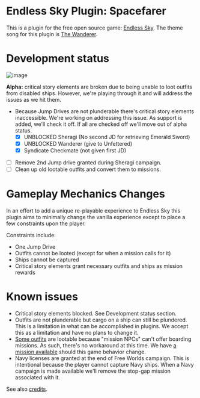 # Endless Sky Plugin: Spacefarer

This is a plugin for the free open source game: [Endless Sky][ES].  The theme
song for this plugin is [The Wanderer][the-wanderer].

# Development status

![image](https://user-images.githubusercontent.com/875669/155867171-af301f43-8408-4db2-9430-e4f4a1a05843.png)

**Alpha:** critical story elements are broken due to being unable to loot
outfits from disabled ships.  However, we're playing through it and will address
the issues as we hit them.

- Because Jump Drives are not plunderable there's critical story elements
  inaccessible.  We're working on addressing this issue.  As support is added,
  we'll check it off.  If all are checked off we'll move out of alpha status.
  - [x] UNBLOCKED Sheragi (No second JD for retrieving Emerald Sword)
  - [x] UNBLOCKED Wanderer (give to Unfettered)
  - [x] Syndicate Checkmate (not given first JD)
- [ ] Remove 2nd Jump drive granted during Sheragi campaign.
- [ ] Clean up old lootable outfits and convert them to missions.

# Gameplay Mechanics Changes

In an effort to add a unique re-playable experience to Endless Sky this plugin
aims to minimally change the vanilla experience except to place a few
constraints upon the player.

Constraints include:

- One Jump Drive
- Outfits cannot be looted (except for when a mission calls for it)
- Ships cannot be captured
- Critical story elements grant necessary outfits and ships as mission rewards

# Known issues

- Critical story elements blocked.  See Development status section.
- Outfits are not plunderable but cargo on a ship can still be plundered.  This
  is a limitation in what can be accomplished in plugins.  We accept this as a
  limitation and have no plans to change it.
- [Some outfits](metadata/skip-outfits.txt) are lootable because "mission NPCs"
  can't offer boarding missions.  As such, there's no workaround at this time.
  We have [a mission available][fw-drone] should this game behavior change.
- Navy licenses are granted at the end of Free Worlds campaign.  This is
  intentional because the player cannot capture Navy ships.  When a Navy
  campaign is made available we'll remove the stop-gap mission associated with
  it.


See also [credits](credits.md).

[ES]: https://github.com/endless-sky/endless-sky
[the-wanderer]: https://www.youtube.com/watch?v=FCW0HviPEEY
[fw-drone]: metadata/fw-drone-mission.txt
